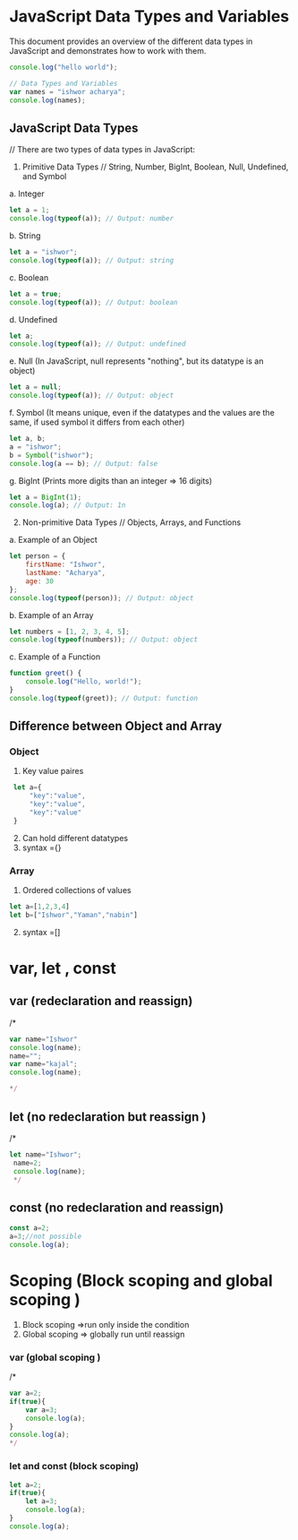 # JavaScript Data Types and Variables

This document provides an overview of the different data types in JavaScript and demonstrates how to work with them.

```javascript
console.log("hello world");

// Data Types and Variables
var names = "ishwor acharya";
console.log(names);
```
## JavaScript Data Types
// There are two types of data types in JavaScript: 


1. Primitive Data Types
// String, Number, BigInt, Boolean, Null, Undefined, and Symbol

 a.  Integer
```javascript
let a = 1;
console.log(typeof(a)); // Output: number
```
 b.  String
 ```javascript
let a = "ishwor";
console.log(typeof(a)); // Output: string
```
c. Boolean
```javascript
let a = true;
console.log(typeof(a)); // Output: boolean
```
d. Undefined
``` javascript
let a;
console.log(typeof(a)); // Output: undefined
```
e.  Null (In JavaScript, null represents "nothing", but its datatype is an object)
``` javascript
let a = null;
console.log(typeof(a)); // Output: object
```
f. Symbol (It means unique, even if the datatypes and the values are the same, if used symbol it differs from each other)
```javascript
let a, b;
a = "ishwor";
b = Symbol("ishwor");
console.log(a == b); // Output: false
```
g. BigInt (Prints more digits than an integer => 16 digits)
``` javascript
let a = BigInt(1);
console.log(a); // Output: 1n
```
2.  Non-primitive Data Types
// Objects, Arrays, and Functions



a.  Example of an Object
``` javascript
let person = {
    firstName: "Ishwor",
    lastName: "Acharya",
    age: 30
};
console.log(typeof(person)); // Output: object
```
b.  Example of an Array
``` javascript
let numbers = [1, 2, 3, 4, 5];
console.log(typeof(numbers)); // Output: object
```
c.  Example of a Function 
``` javascript
function greet() {
    console.log("Hello, world!");
}
console.log(typeof(greet)); // Output: function


```
## Difference between Object and Array
### Object 
  1. Key value paires
   ```javascript
    let a={
        "key":"value",
        "key":"value",
        "key":"value"
    }
   ```
   2. Can hold different datatypes
   3. syntax ={}
### Array
  
1. Ordered collections of values
 ```javascript
 let a=[1,2,3,4]
 let b=["Ishwor","Yaman","nabin"]
 ```
2. syntax =[]



# var, let , const
## var (redeclaration and reassign)
/*
```javascript
var name="Ishwor"
console.log(name);
name="";
var name="kajal";
console.log(name);

*/
```
## let (no redeclaration but reassign )
/*
``` javascript
let name="Ishwor";
 name=2;
 console.log(name);
 */
```

## const (no redeclaration and reassign)

```javascript
const a=2;
a=3;//not possible
console.log(a);
```

# Scoping (Block scoping and global scoping )
1. Block scoping =>run only inside the condition 
2. Global scoping => globally run until reassign 

### var (global scoping )
/*
``` javascript
var a=2;
if(true){
    var a=3;
    console.log(a);
}
console.log(a);
*/
```
### let and const (block scoping)
``` javascript
let a=2;
if(true){
    let a=3;
    console.log(a);
}
console.log(a);


